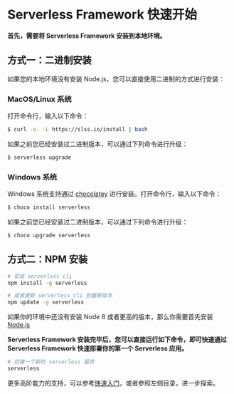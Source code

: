 <!--
title: 快速开始
menuText: 快速开始
layout: Doc
menuOrder: 0
menuItems:
  - {menuText: AWS Guide, path: /framework/docs/providers/aws/guide/quick-start}
  - {menuText: Azure Functions Guide, path: /framework/docs/providers/azure/guide/quick-start}
  - {menuText: Apache OpenWhisk Guide, path: /framework/docs/providers/openwhisk/guide/quick-start}
  - {menuText: Google Functions Guide, path: /framework/docs/providers/google/guide/quick-start}
  - {menuText: Kubeless Guide, path: /framework/docs/providers/kubeless/guide/quick-start}
  - {menuText: Knative Guide, path: /framework/docs/providers/knative/guide/quick-start}
  - {menuText: Spotinst Guide, path: /framework/docs/providers/spotinst/guide/quick-start}
  - {menuText: Fn Guide, path: /framework/docs/providers/fn/guide/quick-start}
  - {menuText: Cloudflare Workers Guide, path: /framework/docs/providers/cloudflare/guide/quick-start}
  - {menuText: Alibaba Guide , path: /framework/docs/providers/aliyun/guide/quick-start}
  - {menuText: Tencent Guide , path: /framework/docs/providers/tencent/guide/quick-start}
-->

# Serverless Framework 快速开始

**首先，需要将 Serverless Framework 安装到本地环境。**

## 方式一：二进制安装

如果您的本地环境没有安装 Node.js，您可以直接使用二进制的方式进行安装：

### MacOS/Linux 系统

打开命令行，输入以下命令：

```sh
$ curl -o- -L https://slss.io/install | bash
```

如果之前您已经安装过二进制版本，可以通过下列命令进行升级：

```sh
$ serverless upgrade
```

### Windows 系统

Windows 系统支持通过 [chocolatey](https://chocolatey.org/) 进行安装。打开命令行，输入以下命令：

```sh
$ choco install serverless
```

如果之前您已经安装过二进制版本，可以通过下列命令进行升级：

```sh
$ choco upgrade serverless
```

## 方式二：NPM 安装

```bash
# 安装 serverless cli
npm install -g serverless

# 或者更新 serverless cli 到最新版本
npm update -g serverless
```

如果你的环境中还没有安装 Node 8 或者更高的版本，那么你需要首先安装 [Node.js](https://nodejs.org/zh-cn/download/)

**Serverless Framework 安装完毕后，您可以直接运行如下命令，即可快速通过 Serverless Framework 快速部署你的第一个 Serverless 应用。**

```bash
# 创建一个新的 serverless 服务
serverless
```

更多高阶能力的支持，可以参考[快速入门](./providers/tencent/components/quickstart/)，或者参照左侧目录，进一步探索。
